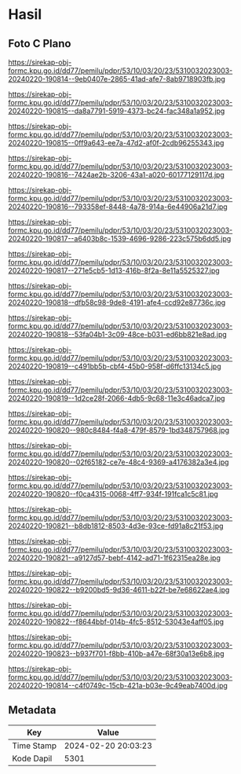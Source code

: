 # Hasil

## Foto C Plano

https://sirekap-obj-formc.kpu.go.id/dd77/pemilu/pdpr/53/10/03/20/23/5310032023003-20240220-190814--9eb0407e-2865-41ad-afe7-8ab9718903fb.jpg

https://sirekap-obj-formc.kpu.go.id/dd77/pemilu/pdpr/53/10/03/20/23/5310032023003-20240220-190815--da8a7791-5919-4373-bc24-fac348a1a952.jpg

https://sirekap-obj-formc.kpu.go.id/dd77/pemilu/pdpr/53/10/03/20/23/5310032023003-20240220-190815--0ff9a643-ee7a-47d2-af0f-2cdb96255343.jpg

https://sirekap-obj-formc.kpu.go.id/dd77/pemilu/pdpr/53/10/03/20/23/5310032023003-20240220-190816--7424ae2b-3206-43a1-a020-60177129117d.jpg

https://sirekap-obj-formc.kpu.go.id/dd77/pemilu/pdpr/53/10/03/20/23/5310032023003-20240220-190816--793358ef-8448-4a78-914a-6e44906a21d7.jpg

https://sirekap-obj-formc.kpu.go.id/dd77/pemilu/pdpr/53/10/03/20/23/5310032023003-20240220-190817--a6403b8c-1539-4696-9286-223c575b6dd5.jpg

https://sirekap-obj-formc.kpu.go.id/dd77/pemilu/pdpr/53/10/03/20/23/5310032023003-20240220-190817--271e5cb5-1d13-416b-8f2a-8e11a5525327.jpg

https://sirekap-obj-formc.kpu.go.id/dd77/pemilu/pdpr/53/10/03/20/23/5310032023003-20240220-190818--dfb58c98-9de8-4191-afe4-ccd92e87736c.jpg

https://sirekap-obj-formc.kpu.go.id/dd77/pemilu/pdpr/53/10/03/20/23/5310032023003-20240220-190818--53fa04b1-3c09-48ce-b031-ed6bb821e8ad.jpg

https://sirekap-obj-formc.kpu.go.id/dd77/pemilu/pdpr/53/10/03/20/23/5310032023003-20240220-190819--c491bb5b-cbf4-45b0-958f-d6ffc13134c5.jpg

https://sirekap-obj-formc.kpu.go.id/dd77/pemilu/pdpr/53/10/03/20/23/5310032023003-20240220-190819--1d2ce28f-2066-4db5-9c68-11e3c46adca7.jpg

https://sirekap-obj-formc.kpu.go.id/dd77/pemilu/pdpr/53/10/03/20/23/5310032023003-20240220-190820--980c8484-f4a8-479f-8579-1bd348757968.jpg

https://sirekap-obj-formc.kpu.go.id/dd77/pemilu/pdpr/53/10/03/20/23/5310032023003-20240220-190820--02f65182-ce7e-48c4-9369-a4176382a3e4.jpg

https://sirekap-obj-formc.kpu.go.id/dd77/pemilu/pdpr/53/10/03/20/23/5310032023003-20240220-190820--f0ca4315-0068-4ff7-934f-191fca1c5c81.jpg

https://sirekap-obj-formc.kpu.go.id/dd77/pemilu/pdpr/53/10/03/20/23/5310032023003-20240220-190821--b8db1812-8503-4d3e-93ce-fd91a8c21f53.jpg

https://sirekap-obj-formc.kpu.go.id/dd77/pemilu/pdpr/53/10/03/20/23/5310032023003-20240220-190821--a9127d57-bebf-4142-ad71-1f62315ea28e.jpg

https://sirekap-obj-formc.kpu.go.id/dd77/pemilu/pdpr/53/10/03/20/23/5310032023003-20240220-190822--b9200bd5-9d36-4611-b22f-be7e68622ae4.jpg

https://sirekap-obj-formc.kpu.go.id/dd77/pemilu/pdpr/53/10/03/20/23/5310032023003-20240220-190822--f8644bbf-014b-4fc5-8512-53043e4aff05.jpg

https://sirekap-obj-formc.kpu.go.id/dd77/pemilu/pdpr/53/10/03/20/23/5310032023003-20240220-190823--b937f701-f8bb-410b-a47e-68f30a13e6b8.jpg

https://sirekap-obj-formc.kpu.go.id/dd77/pemilu/pdpr/53/10/03/20/23/5310032023003-20240220-190814--c4f0749c-15cb-421a-b03e-9c49eab7400d.jpg


## Metadata

| Key        | Value               |
| ---------- | ------------------- |
| Time Stamp | 2024-02-20 20:03:23 |
| Kode Dapil | 5301                |



